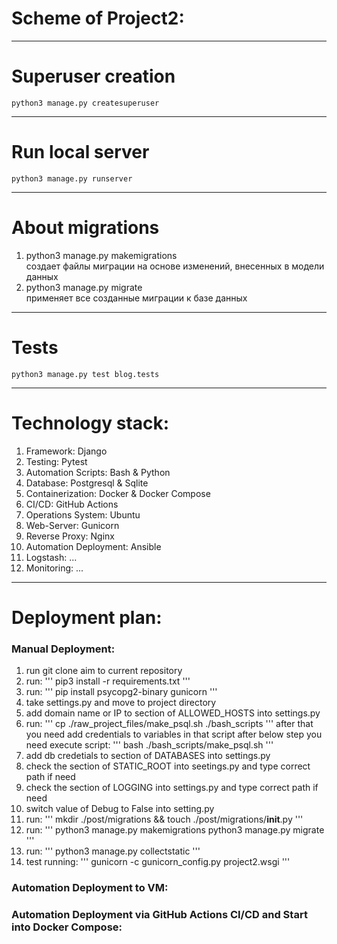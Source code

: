 # Scheme of Project2:

---
# Superuser creation
```
python3 manage.py createsuperuser
```
---
# Run local server
```
python3 manage.py runserver
```
---
# About migrations
1. python3 manage.py makemigrations\
создает файлы миграции на основе изменений, внесенных в модели данных
2. python3 manage.py migrate\
применяет все созданные миграции к базе данных
---
# Tests
```
python3 manage.py test blog.tests
```
---
# Technology stack:
1. Framework: Django
2. Testing: Pytest
3. Automation Scripts: Bash & Python
4. Database: Postgresql & Sqlite
5. Containerization: Docker & Docker Compose
6. CI/CD: GitHub Actions
7. Operations System: Ubuntu
8. Web-Server: Gunicorn
9. Reverse Proxy: Nginx
10. Automation Deployment: Ansible
11. Logstash: ...
12. Monitoring: ...
---
# Deployment plan:
### Manual Deployment:
1. run git clone aim to current repository
2. run:
'''
pip3 install -r requirements.txt
'''
3. run:
'''
pip install psycopg2-binary gunicorn
'''
4. take settings.py and move to project directory
5. add domain name or IP to section of ALLOWED_HOSTS into settings.py 
6. run:
'''
cp ./raw_project_files/make_psql.sh ./bash_scripts
'''
after that you need add credentials to variables in that script
after below step you need execute script:
'''
bash ./bash_scripts/make_psql.sh
'''
7. add db credetials to section of DATABASES into settings.py
8. check the section of STATIC_ROOT into seetings.py and type correct path if need
9. check the section of LOGGING into settings.py and type correct path if need
10. switch value of Debug to False into setting.py 
11. run:
'''
mkdir ./post/migrations && touch ./post/migrations/__init__.py
'''
12. run:
'''
python3 manage.py makemigrations
python3 manage.py migrate
'''
13. run:
'''
python3 manage.py collectstatic
'''
14. test running:
'''
gunicorn -c gunicorn_config.py project2.wsgi
'''
### Automation Deployment to VM:

### Automation Deployment via GitHub Actions CI/CD and Start into Docker Compose:
